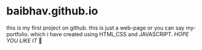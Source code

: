 # baibhav.github.io
this is my first project on github.
this is just a web-page or you can say my-portfolio.
which i have created using HTML,CSS and JAVASCRIPT.
*HOPE YOU LIKE IT*
💭
